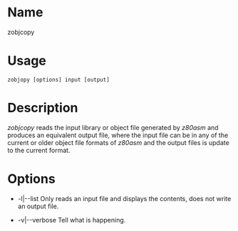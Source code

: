 # Name

zobjcopy

# Usage

    zobjopy [options] input [output]

# Description

*zobjcopy* reads the input library or object file generated by *z80asm* and produces an equivalent output file,
where the input file can be in any of the current or older object file formats of *z80asm* and the output files is
update to the current format.

# Options

* -l|--list
  Only reads an input file and displays the contents, does not write an output file.

* -v|--verbose
  Tell what is happening.

